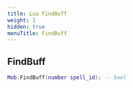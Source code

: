 ```yaml
---
title: Lua FindBuff
weight: 1
hidden: true
menuTitle: FindBuff
---
```

## FindBuff
```lua
Mob:FindBuff(number spell_id); -- bool
```